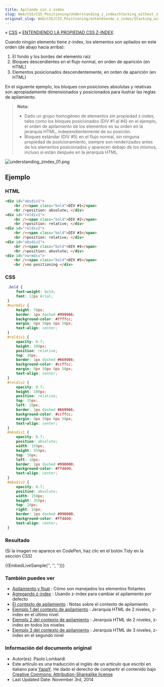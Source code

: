 ```yaml
---
title: Apilando sin z-index
slug: Web/CSS/CSS_Positioning/Understanding_z_index/Stacking_without_z-index
original_slug: Web/CSS/CSS_Positioning/entendiendo_z_index/Stacking_without_z-index
---
```


« [CSS](/es/CSS) « [ENTENDIENDO LA PROPIEDAD CSS Z-INDEX](/es/docs/Web/CSS/CSS_Positioning/entendiendo_z_index)

Cuando ningún elemento tiene z-index, los elementos son apilados en este orden (de abajo hacia arriba):

1. El fondo y los bordes del elemento raiz
2. Bloques descendientes en el flujo normal, en orden de aparición (en HTML)
3. Elementos posicionados descendentemente, en orden de aparición (en HTML)

En el siguiente ejemplo, los bloques con posiciones absolutas y relativas son apropiadamente dimensionados y posicionados para ilustrar las reglas de apilamiento.

> **Nota:**
>
> - Dado un grupo homogéneo de elementos sin propiedad z-index, tales como los bloques posicionados (DIV #1 al #4) en el ejemplo, el orden de apilamiento de los elementos es su orden en la jerarquía HTML, independientemente de su posición.
> - Bloques estándar (DIV #5) en el flujo normal, sin ninguna propiedad de posicionamiento, siempre son renderizados antes de los elementos posicionados y aparecen debajo de los mismos, incluso si están después en la jerarquía HTML.

![understanding_zindex_01.png](understanding_zindex_01.png)

## Ejemplo

### HTML

```html
<div id="absdiv1">
    <br /><span class="bold">DIV #1</span>
    <br />position: absolute; </div>
<div id="reldiv1">
    <br /><span class="bold">DIV #2</span>
    <br />position: relative; </div>
<div id="reldiv2">
    <br /><span class="bold">DIV #3</span>
    <br />position: relative; </div>
<div id="absdiv2">
    <br /><span class="bold">DIV #4</span>
    <br />position: absolute; </div>
<div id="normdiv">
    <br /><span class="bold">DIV #5</span>
    <br />no positioning </div>
```

### CSS

```css
 .bold {
     font-weight: bold;
     font: 12px Arial;
 }
 #normdiv {
     height: 70px;
     border: 1px dashed #999966;
     background-color: #ffffcc;
     margin: 0px 50px 0px 50px;
     text-align: center;
 }
 #reldiv1 {
     opacity: 0.7;
     height: 100px;
     position: relative;
     top: 30px;
     border: 1px dashed #669966;
     background-color: #ccffcc;
     margin: 0px 50px 0px 50px;
     text-align: center;
 }
 #reldiv2 {
     opacity: 0.7;
     height: 100px;
     position: relative;
     top: 15px;
     left: 20px;
     border: 1px dashed #669966;
     background-color: #ccffcc;
     margin: 0px 50px 0px 50px;
     text-align: center;
 }
 #absdiv1 {
     opacity: 0.7;
     position: absolute;
     width: 150px;
     height: 350px;
     top: 10px;
     left: 10px;
     border: 1px dashed #990000;
     background-color: #ffdddd;
     text-align: center;
 }
 #absdiv2 {
     opacity: 0.7;
     position: absolute;
     width: 150px;
     height: 350px;
     top: 10px;
     right: 10px;
     border: 1px dashed #990000;
     background-color: #ffdddd;
     text-align: center;
 }
```

### Resultado

(Si la imagen no aparece en CodePen, haz clic en el botón Tidy en la sección CSS)

{{EmbedLiveSample('', '', '')}}

### También puedes ver

- [Apilamiento y float](/es/docs/Web/CSS/CSS_Positioning/entendiendo_z_index/Apilamiento_y_float) : Cómo son manejados los elementos flotantes
- [Agregando z-index](/es/docs/Web/CSS/CSS_Positioning/entendiendo_z_index/Agregando_z-index) : Usando z-index para cambiar el apilamiento por defecto
- [El contexto de apilamiento](/es/docs/Web/CSS/CSS_Positioning/entendiendo_z_index/El_contexto_de_apilamiento) : Notas sobre el contexto de apilamiento
- [Ejemplo 1 del contexto de apilamiento](/es/docs/Web/CSS/CSS_Positioning/entendiendo_z_index/ejemplo_1_del_contexto_de_apilamiento) : Jerarquía HTML de 2 niveles, z-index en el último nivel
- [Ejemplo 2 del contexto de apilamiento](/es/docs/Web/CSS/CSS_Positioning/entendiendo_z_index/ejemplo_2_del_contexto_de_apilamiento) : Jerarquía HTML de 2 niveles, z-index en todos los niveles
- [Ejemplo 3 del contexto de apilamiento](/es/docs/Web/CSS/CSS_Positioning/entendiendo_z_index/ejemplo_3_del_contexto_de_apilamiento) : Jerarquía HTML de 3 niveles, z-index en el segundo nivel

### Información del documento original

- Autor(es): Paolo Lombardi
- Este artículo es una traducción al inglés de un artículo que escribí en italiano para [YappY](http://www.yappy.it). He dado el derecho de compartir el contenido bajo [Creative Commons: Attribution-Sharealike license](http://creativecommons.org/licenses/by-sa/2.0/)
- Last Updated Date: November 3rd, 2014
